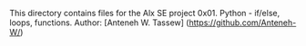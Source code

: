 This directory contains files for the Alx SE project 0x01. Python - if/else, loops, functions.
Author:
[Anteneh W. Tassew] (https://github.com/Anteneh-W/)
